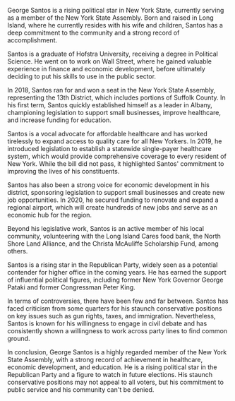 George Santos is a rising political star in New York State, currently serving as a member of the New York State Assembly. Born and raised in Long Island, where he currently resides with his wife and children, Santos has a deep commitment to the community and a strong record of accomplishment.

Santos is a graduate of Hofstra University, receiving a degree in Political Science. He went on to work on Wall Street, where he gained valuable experience in finance and economic development, before ultimately deciding to put his skills to use in the public sector.

In 2018, Santos ran for and won a seat in the New York State Assembly, representing the 13th District, which includes portions of Suffolk County. In his first term, Santos quickly established himself as a leader in Albany, championing legislation to support small businesses, improve healthcare, and increase funding for education.

Santos is a vocal advocate for affordable healthcare and has worked tirelessly to expand access to quality care for all New Yorkers. In 2019, he introduced legislation to establish a statewide single-payer healthcare system, which would provide comprehensive coverage to every resident of New York. While the bill did not pass, it highlighted Santos' commitment to improving the lives of his constituents.

Santos has also been a strong voice for economic development in his district, sponsoring legislation to support small businesses and create new job opportunities. In 2020, he secured funding to renovate and expand a regional airport, which will create hundreds of new jobs and serve as an economic hub for the region.

Beyond his legislative work, Santos is an active member of his local community, volunteering with the Long Island Cares food bank, the North Shore Land Alliance, and the Christa McAuliffe Scholarship Fund, among others.

Santos is a rising star in the Republican Party, widely seen as a potential contender for higher office in the coming years. He has earned the support of influential political figures, including former New York Governor George Pataki and former Congressman Peter King.

In terms of controversies, there have been few and far between. Santos has faced criticism from some quarters for his staunch conservative positions on key issues such as gun rights, taxes, and immigration. Nevertheless, Santos is known for his willingness to engage in civil debate and has consistently shown a willingness to work across party lines to find common ground.

In conclusion, George Santos is a highly regarded member of the New York State Assembly, with a strong record of achievement in healthcare, economic development, and education. He is a rising political star in the Republican Party and a figure to watch in future elections. His staunch conservative positions may not appeal to all voters, but his commitment to public service and his community can't be denied.
